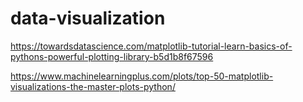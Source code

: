 # data-visualization

https://towardsdatascience.com/matplotlib-tutorial-learn-basics-of-pythons-powerful-plotting-library-b5d1b8f67596


https://www.machinelearningplus.com/plots/top-50-matplotlib-visualizations-the-master-plots-python/